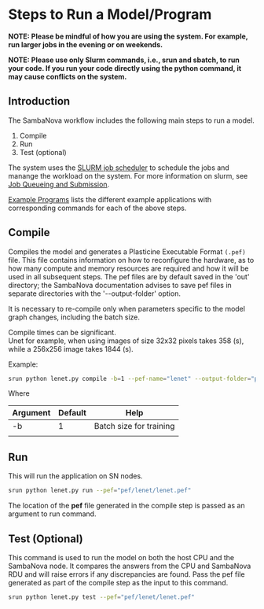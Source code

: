 # Steps to Run a Model/Program

**NOTE:  Please be mindful of how you are using the system.
For example, run larger jobs in the evening or on weekends.**

**NOTE: Please use only Slurm commands, i.e., srun and sbatch, to run your code.
If you run your code directly using the python command, it may cause conflicts
on the system.**

## Introduction

The SambaNova workflow includes the following main steps to run a model. <br>
1. Compile <br>
2. Run <br>
3. Test (optional) <br>

The system uses the [SLURM job
scheduler](https://slurm.schedmd.com/quickstart.html) to schedule the jobs and manange the workload on the system. For more information on slurm, see [Job Queueing and Submission](Job-Queuing-and-Submission.md).

[Example Programs](Example-Programs.md) lists the different example applications with corresponding commands for each of the above steps.

## Compile

Compiles the model and generates a Plasticine Executable Format `(.pef)` file. This file contains
information on how to reconfigure the hardware, as to how many compute and
memory resources are required and how it will be used in all subsequent steps.
The pef files are by default saved in the 'out' directory; the
SambaNova documentation advises to save pef files in separate
directories with the '--output-folder' option.

It is necessary to re-compile only when parameters specific to the
model graph changes, including the batch size.  

Compile times can be significant.  
Unet for example, when using images of size 32x32 pixels takes 358 (s), while a 256x256 image takes 1844 (s).

Example:

```bash
srun python lenet.py compile -b=1 --pef-name="lenet" --output-folder="pef"
```

Where

| Argument               | Default   | Help                           |
|------------------------|-----------|--------------------------------|
| -b                     | 1         | Batch size for training        |
|                        |           |                                |

## Run

This will run the application on SN nodes.
```bash
srun python lenet.py run --pef="pef/lenet/lenet.pef"
```
The location of the **pef** file generated in the compile step is passed as an argument to run command.


## Test (Optional)

This command is used to run the model on both the host CPU and the SambaNova node.  It compares the answers from the CPU and SambaNova RDU and will raise errors if any discrepancies are found. Pass the pef file generated as part of the compile step as the input to this command.
```bash
srun python lenet.py test --pef="pef/lenet/lenet.pef"
```
